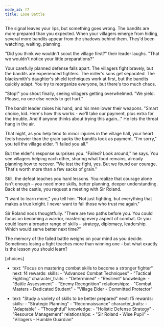 ```yaml
---
node_id: f7
title: Lose Battle
---
```


The signal leaves your lips, but something goes wrong. The bandits are more prepared than you expected. When your villagers emerge from hiding, several more bandits appear from the shadows behind them. They'd been watching, waiting, planning.

"Did you think we wouldn't scout the village first?" their leader laughs. "That we wouldn't notice your little preparations?"

Your carefully planned defense falls apart. The villagers fight bravely, but the bandits are experienced fighters. The miller's sons get separated. The blacksmith's daughter's shield techniques work at first, but the bandits quickly adapt. You try to reorganize everyone, but there's too much chaos.

"Stop!" you shout finally, seeing villagers getting overwhelmed. "We yield. Please, no one else needs to get hurt."

The bandit leader raises his hand, and his men lower their weapons. "Smart choice, kid. Here's how this works - we'll take our payment, plus extra for the trouble. And if anyone thinks about trying this again..." He lets the threat hang in the air.

That night, as you help tend to minor injuries in the village hall, your heart feels heavier than the grain sacks the bandits took as payment. "I'm sorry," you tell the village elder. "I failed you all."

But the elder's response surprises you. "Failed? Look around," he says. You see villagers helping each other, sharing what food remains, already planning how to recover. "We lost the fight, yes. But we found our courage. That's worth more than a few sacks of grain."

Still, the defeat teaches you hard lessons. You realize that courage alone isn't enough – you need more skills, better planning, deeper understanding. Back at the castle, you request a meeting with Sir Roland.

"I want to learn more," you tell him. "Not just fighting, but everything that makes a true knight. I never want to fail those who trust me again."

Sir Roland nods thoughtfully. "There are two paths before you. You could focus on becoming a warrior, mastering every aspect of combat. Or you could learn a broader range of skills – strategy, diplomacy, leadership. Which would serve better next time?"

The memory of the failed battle weighs on your mind as you decide. Sometimes losing a fight teaches more than winning one – but what exactly is the lesson you should learn?

[choices]
- text: "Focus on mastering combat skills to become a stronger fighter"
  next: f4
  rewards:
    skills: 
      - "Advanced Combat Techniques"
      - "Tactical Fighting"
    character_traits:
      - "Determined"
      - "Resilient"
    knowledge:
      - "Battle Assessment"
      - "Enemy Recognition"
    relationships:
      - "Combat Masters - Dedicated Student"
      - "Village Elder - Committed Protector"

- text: "Study a variety of skills to be better prepared"
  next: f5
  rewards:
    skills: 
      - "Strategic Planning"
      - "Reconnaissance"
    character_traits:
      - "Adaptable"
      - "Thoughtful"
    knowledge:
      - "Holistic Defense Strategy"
      - "Resource Management"
    relationships:
      - "Sir Roland - Wise Pupil"
      - "Villagers - Humble Guardian"

